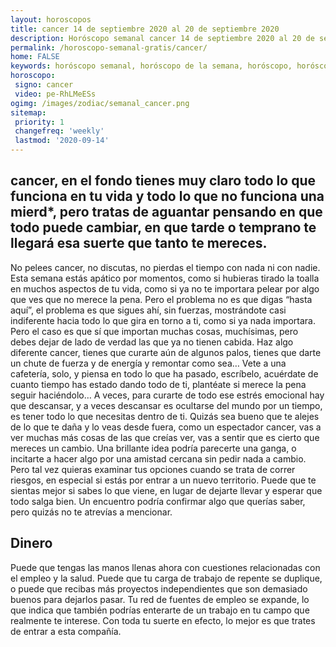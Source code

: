 ```yaml
---
layout: horoscopos
title: cancer 14 de septiembre 2020 al 20 de septiembre 2020 
description: Horóscopo semanal cancer 14 de septiembre 2020 al 20 de septiembre 2020. cancer, en el fondo tienes muy claro todo lo que funciona en tu vida y todo lo que no funciona una mierd*, pero tratas de aguantar pensando en que todo puede cambiar, en que tarde o temprano te llegará esa suerte que tanto te mereces.
permalink: /horoscopo-semanal-gratis/cancer/
home: FALSE
keywords: horóscopo semanal, horóscopo de la semana, horóscopo, horóscopo gratis,horóscopos, horóscopo esperanza gracia, horoscopos cancer la semana, horóscopos gratis, Tarot, Astrologia, Zodíaco, cancer, horoscopo gratis, semanal
horoscopo:
 signo: cancer
 video: pe-RhLMeESs
ogimg: /images/zodiac/semanal_cancer.png
sitemap:
 priority: 1
 changefreq: 'weekly'
 lastmod: '2020-09-14'
---
```




## cancer, en el fondo tienes muy claro todo lo que funciona en tu vida y todo lo que no funciona una mierd*, pero tratas de aguantar pensando en que todo puede cambiar, en que tarde o temprano te llegará esa suerte que tanto te mereces.

No pelees cancer, no discutas, no pierdas el tiempo con nada ni con nadie. Esta semana estás apático por momentos, como si hubieras tirado la toalla en muchos aspectos de tu vida, como si ya no te importara pelear por algo que ves que no merece la pena. Pero el problema no es que digas “hasta aquí”, el problema es que sigues ahí, sin fuerzas, mostrándote casi indiferente hacia todo lo que gira en torno a ti, como si ya nada importara. Pero el caso es que sí que importan muchas cosas, muchísimas, pero debes dejar de lado de verdad las que ya no tienen cabida. Haz algo diferente cancer, tienes que curarte aún de algunos palos, tienes que darte un chute de fuerza y de energía y remontar como sea… Vete a una cafetería, solo, y piensa en todo lo que ha pasado, escríbelo, acuérdate de cuanto tiempo has estado dando todo de ti, plantéate si merece la pena seguir haciéndolo… A veces, para curarte de todo ese estrés emocional hay que descansar, y a veces descansar es ocultarse del mundo por un tiempo, es tener todo lo que necesitas dentro de ti. Quizás sea bueno que te alejes de lo que te daña y lo veas desde fuera, como un espectador cancer, vas a ver muchas más cosas de las que creías ver, vas a sentir que es cierto que mereces un cambio. Una brillante idea podría parecerte una ganga, o incitarte a hacer algo por una amistad cercana sin pedir nada a cambio. Pero tal vez quieras examinar tus opciones cuando se trata de correr riesgos, en especial si estás por entrar a un nuevo territorio. Puede que te sientas mejor si sabes lo que viene, en lugar de dejarte llevar y esperar que todo salga bien. Un encuentro podría confirmar algo que querías saber, pero quizás no te atrevías a mencionar.

## Dinero

Puede que tengas las manos llenas ahora con cuestiones relacionadas con el empleo y la salud. Puede que tu carga de trabajo de repente se duplique, o puede que recibas más proyectos independientes que son demasiado buenos para dejarlos pasar. Tu red de fuentes de empleo se expande, lo que indica que también podrías enterarte de un trabajo en tu campo que realmente te interese. Con toda tu suerte en efecto, lo mejor es que trates de entrar a esta compañía.